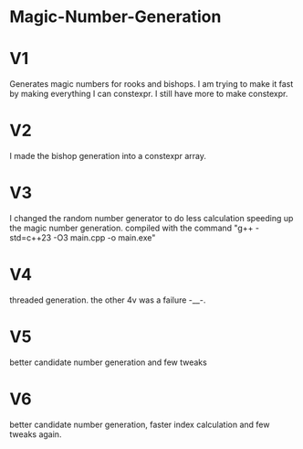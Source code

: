 # Magic-Number-Generation

# V1
Generates magic numbers for rooks and bishops. I am trying to make it fast by making everything I can constexpr. I still have more to make constexpr.

# V2
I made the bishop generation into a constexpr array.

# V3 
I changed the random number generator to do less calculation speeding up the magic number generation. compiled with the command "g++ -std=c++23 -O3 main.cpp -o main.exe"

# V4
threaded generation. the other 4v was a failure -__-.

# V5 
better candidate number generation and few tweaks

# V6
better candidate number generation, faster index calculation and few tweaks again.
